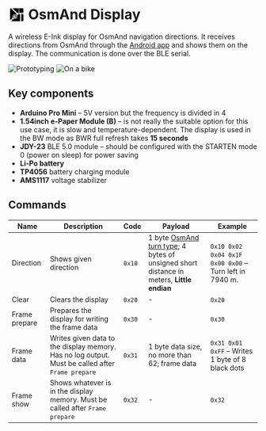 # <img src="https://github.com/Radiokot/osmand-display-app/raw/main/app/src/main/res/mipmap-hdpi/ic_launcher.png" alt="Icon" style="vertical-align: bottom; height: 1.2em;"/> OsmAnd Display
A wireless E-Ink display for OsmAnd navigation directions.
It receives directions from OsmAnd through the [Android app](https://github.com/Radiokot/osmand-display-app) and shows them on the display. The communication is done over the BLE serial.

<p float="left">
  <img src="https://user-images.githubusercontent.com/5675681/210539138-c739653d-2bbe-474f-b061-48d86704e82c.png" width="400" alt="Prototyping"/>
  <img src="https://user-images.githubusercontent.com/5675681/212536029-b758ba95-dd6e-4a5c-be77-41d6c6c35408.png" width="225" alt="On a bike"/>
</p>

## Key components
- **Arduino Pro Mini** – 5V version but the frequency is divided in 4
- **1.54inch e-Paper Module (B)** – is not really the suitable option for this use case, it is slow and temperature-dependent. The display is used in the BW mode as BWR full refresh takes **15 seconds**
- **JDY-23** BLE 5.0 module – should be configured with the STARTEN mode 0 (power on sleep) for power saving
- **Li-Po battery**
- **TP4056** battery charging module
- **AMS1117** voltage stabilizer

## Commands
| Name | Description | Code | Payload | Example |
| -----|-------------|------|---------|---------|
|Direction|Shows given direction|`0x10`|1 byte [OsmAnd turn type](https://github.com/osmandapp/OsmAnd/blob/master/OsmAnd-java/src/main/java/net/osmand/router/TurnType.java); 4 bytes of unsigned short distance in meters, **Little endian**| `0x10 0x02 0x04 0x1F 0x00 0x00` – Turn left in 7940 m.|
|Clear|Clears the display|`0x20`|-|`0x20`|
|Frame prepare|Prepares the display for writing the frame data|`0x30`|-|`0x30`|
|Frame data|Writes given data to the display memory. Has no log output. Must be called after `Frame prepare`|`0x31`|1 byte data size, no more than 62; frame data|`0x31 0x01 0xFF` – Writes 1 byte of 8 black dots|
|Frame show|Shows whatever is in the display memory. Must be called after `Frame prepare`|`0x32`|-|`0x32`|
